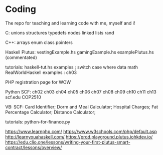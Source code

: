 # Coding
The repo for teaching and learning code with me, myself and i!

C:
unions structures typedefs nodes linked lists rand

C++:
arrays enum class pointers

Haskell
Plutus:
vestingExample.hs
gamingExample.hs
examplePlutus.hs (commentated) 

tutorials:
haskell-tut.hs examples ; switch case where data math
RealWorldHaskell examples : ch03

PHP
registration page for WOW

Python
SCF:
ch02 ch03 ch04 ch05 ch06 ch07 ch08 ch09 ch10 ch11 ch13 scf.edu COP2510

VB:
SCF:
Card Identifier; Dorm and Meal Calculator; Hospital Charges; Fat Percentage Calculator; Distance Calculator;

tutorials:
python-for-finance.py

https://www.learnphp.com/
https://www.w3schools.com/php/default.asp
http://learnyouahaskell.com/
https://prod.playground.plutus.iohkdev.io/
https://edu.clio.one/lessons/writing-your-first-plutus-smart-contract/lessons/overview/
